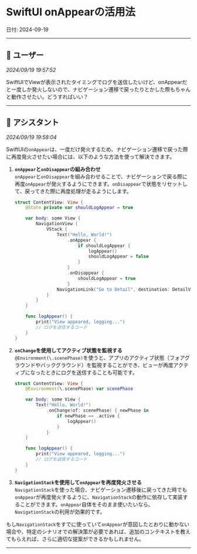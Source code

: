 # SwiftUI onAppearの活用法

日付: 2024-09-19

---

## 👤 ユーザー
*2024/09/19 19:57:52*

SwiftUIでViewが表示されたタイミングでログを送信したいけど、onAppearだと一度しか発火しないので、ナビゲーション遷移で戻ったりとかした際もちゃんと動作させたい。どうすればいい？

---

## 🤖 アシスタント
*2024/09/19 19:58:04*

SwiftUIの`onAppear`は、一度だけ発火するため、ナビゲーション遷移で戻った際に再度発火させたい場合には、以下のような方法を使って解決できます。

1. **`onAppear`と`onDisappear`の組み合わせ**  
   `onAppear`と`onDisappear`を組み合わせることで、ナビゲーションで戻る際に再度`onAppear`が発火するようにできます。`onDisappear`で状態をリセットして、戻ってきた際に再度処理が走るようにします。

   ```swift
   struct ContentView: View {
       @State private var shouldLogAppear = true

       var body: some View {
           NavigationView {
               VStack {
                   Text("Hello, World!")
                       .onAppear {
                           if shouldLogAppear {
                               logAppear()
                               shouldLogAppear = false
                           }
                       }
                       .onDisappear {
                           shouldLogAppear = true
                       }
                   NavigationLink("Go to Detail", destination: DetailView())
               }
           }
       }

       func logAppear() {
           print("View appeared, logging...")
           // ログを送信するコード
       }
   }
   ```

2. **`onChange`を使用してアクティブ状態を監視する**  
   `@Environment(\.scenePhase)`を使うと、アプリのアクティブ状態（フォアグラウンドやバックグラウンド）を監視することができ、ビューが再度アクティブになったときにログを送信することも可能です。

   ```swift
   struct ContentView: View {
       @Environment(\.scenePhase) var scenePhase

       var body: some View {
           Text("Hello, World!")
               .onChange(of: scenePhase) { newPhase in
                   if newPhase == .active {
                       logAppear()
                   }
               }
       }

       func logAppear() {
           print("View appeared, logging...")
           // ログを送信するコード
       }
   }
   ```

3. **`NavigationStack`を使用して`onAppear`を再度発火させる**  
   `NavigationStack`を使った場合、ナビゲーション遷移後に戻ってきた時でも`onAppear`が再度発火するように、`NavigationStack`の動作に依存して実装することができます。`onAppear`自体をそのまま使いたいなら、`NavigationStack`の利用が効果的です。

もし`NavigationStack`をすでに使っていて`onAppear`が意図したとおりに動かない場合や、特定のシナリオでの解決策が必要であれば、追加のコンテキストを教えてもらえれば、さらに適切な提案ができるかもしれません。

---
